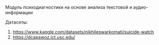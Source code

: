 
Модуль психодиагностики на основе анализа текстовой и аудио-информации

Датасеты:
1. https://www.kaggle.com/datasets/nikhileswarkomati/suicide-watch
2. https://dcapswoz.ict.usc.edu/

